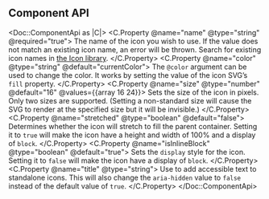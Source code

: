 ## Component API

<Doc::ComponentApi as |C|>
  <C.Property @name="name" @type="string" @required="true">
    The name of the icon you wish to use. If the value does not match an existing icon name, an error will be thrown. Search for existing icon names in [the Icon library](icons/library).
  </C.Property>
  <C.Property @name="color" @type="string" @default="currentColor">
    The `@color` argument can be used to change the color. It works by setting the value of the icon SVG’s `fill` property.
  </C.Property>
  <C.Property @name="size" @type="number" @default="16" @values={{array 16 24}}>
    Sets the size of the icon in pixels. Only two sizes are supported. (Setting a non-standard size will cause the SVG to render at the specified size but it will be invisible.)
  </C.Property>
  <C.Property @name="stretched" @type="boolean" @default="false">
    Determines whether the icon will stretch to fill the parent container. Setting it to `true` will make the icon have a height and width of 100% and a display of `block`.
  </C.Property>
  <C.Property @name="isInlineBlock" @type="boolean" @default="true">
    Sets the `display` style for the icon. Setting it to `false` will make the icon have a display of `block`.
  </C.Property>
  <C.Property @name="title" @type="string">
    Use to add accessible text to standalone icons. This will also change the `aria-hidden` value to `false` instead of the default value of `true`.
  </C.Property>
</Doc::ComponentApi>
